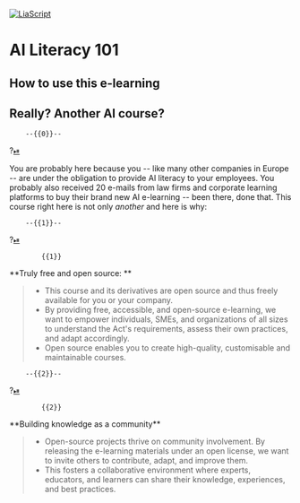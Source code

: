 <!--
version:  0.0.2

author:   Sebastian Schroen



icon:     img/logo_small.png
language: en



mode:     Presentation

repository: https://github.com/KIKI-eu/ai-literacy-101


translateWithGoogle: false

classroom: disable

sharing: false

@style



@end


-->

[![LiaScript](https://raw.githubusercontent.com/LiaScript/LiaScript/master/badges/course.svg)](https://LiaScript.github.io/course/?https://github.com/KIKI-eu/ai-literacy-101)

# AI Literacy 101

## How to use this e-learning



## Really? Another AI course? 

        --{{0}}--
?[⏯](audio/intro_0.wav)

You are probably here because you -- like many other companies in Europe -- are under the obligation to provide AI literacy to your employees.
You probably also received 20 e-mails from law firms and corporate learning platforms to buy their brand new AI e-learning -- been there, done that.
This course right here is not only *another* and here is why: 


        --{{1}}--
?[⏯](audio/intro_1.wav)

            {{1}}
<section>
**Truly free and open source: ** 

> * This course and its derivatives are open source and thus freely available for you or your company. 
> * By providing free, accessible, and open-source e-learning, we want to  empower individuals, SMEs, and organizations of all sizes to understand the Act's requirements, assess their own practices, and adapt accordingly. 
> * Open source enables you to create high-quality, customisable and maintainable courses.

</section>

        --{{2}}--
?[⏯](audio/intro_2.wav)


            {{2}}
<section>
**Building knowledge as a community** 

> * Open-source projects thrive on community involvement. By releasing the e-learning materials under an open license, we want to invite others to contribute, adapt, and improve them. 
> * This fosters a collaborative environment where experts, educators, and learners can share their knowledge, experiences, and best practices.
</section>


